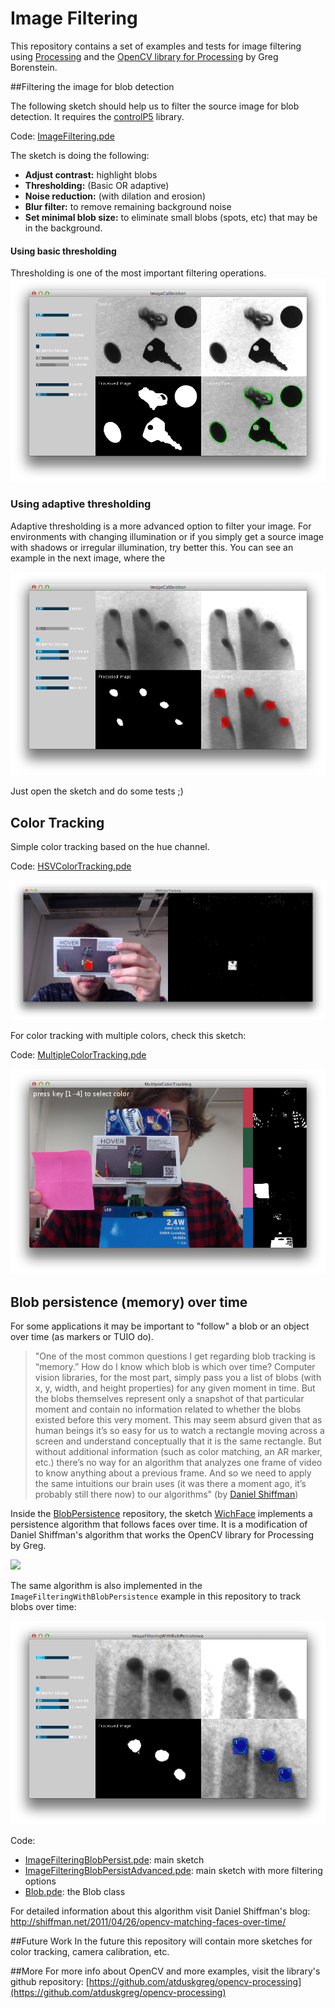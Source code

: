 Image Filtering
=================

This repository contains a set of examples and tests for image filtering using [Processing](http://processing.org) and the [OpenCV library for Processing](https://github.com/atduskgreg/opencv-processing) by Greg Borenstein.


##Filtering the image for blob detection

The following sketch should help us to filter the source image for blob detection. It requires the [controlP5](http://www.sojamo.de/libraries/controlP5/) library.

Code: [ImageFiltering.pde](https://github.com/jorditost/ImageFiltering/blob/master/ImageFiltering/ImageFiltering.pde)

The sketch is doing the following:

- __Adjust contrast:__ highlight blobs
- __Thresholding:__ (Basic OR adaptive)
- __Noise reduction:__ (with dilation and erosion)
- __Blur filter:__ to remove remaining background noise
- __Set minimal blob size:__ to eliminate small blobs (spots, etc) that may be in the background.

#### Using basic thresholding

Thresholding is one of the most important filtering operations.
![](ImageFiltering/screenshots/objects_basic_threshold.png)

### Using adaptive thresholding
Adaptive thresholding is a more advanced option to filter your image. For environments with changing illumination or if you simply get a source image with shadows or irregular illumination, try better this. You can see an example in the next image, where the

![](ImageFiltering/screenshots/touch_adaptive_threshold.png)

Just open the sketch and do some tests ;)

## Color Tracking

Simple color tracking based on the hue channel.

Code: [HSVColorTracking.pde](https://github.com/jorditost/ImageFiltering/tree/master/SimpleColorTracking/SimpleColorTracking.pde)

![](HSVColorTracking/screenshots/hsv_color_tracking.png)

For color tracking with multiple colors, check this sketch:

Code: [MultipleColorTracking.pde](https://github.com/jorditost/ImageFiltering/tree/master/MultipleColorTracking/MultipleColorTracking.pde)

![](MultipleColorTracking/screenshots/multiple_color_tracking.png)

## Blob persistence (memory) over time

For some applications it may be important to "follow" a blob or an object over time (as markers or TUIO do).

> "One of the most common questions I get regarding blob tracking is “memory.” How do I know which blob is which over time? Computer vision libraries, for the most part, simply pass you a list of blobs (with x, y, width, and height properties) for any given moment in time. But the blobs themselves represent only a snapshot of that particular moment and contain no information related to whether the blobs existed before this very moment. This may seem absurd given that as human beings it’s so easy for us to watch a rectangle moving across a screen and understand conceptually that it is the same rectangle. But without additional information (such as color matching, an AR marker, etc.) there’s no way for an algorithm that analyzes one frame of video to know anything about a previous frame. And so we need to apply the same intuitions our brain uses (it was there a moment ago, it’s probably still there now) to our algorithms" (by [Daniel Shiffman](http://shiffman.net/2011/04/26/opencv-matching-faces-over-time/))

Inside the [BlobPersistence](https://github.com/jorditost/BlobPersistence/) repository, the sketch [WichFace](https://github.com/jorditost/BlobPersistence/tree/master/WhichFace) implements a persistence algorithm that follows faces over time. It is a modification of Daniel Shiffman's algorithm that works the OpenCV library for Processing by Greg.

![](https://github.com/jorditost/BlobPersistence/raw/master/WhichFace/screenshots/whichface.png)

The same algorithm is also implemented in the `ImageFilteringWithBlobPersistence` example in this repository to track blobs over time:

![](ImageFilteringWithBlobPersistence/screenshots/blob_persistence.png)

Code:
- [ImageFilteringBlobPersist.pde](https://github.com/jorditost/ImageFiltering/tree/master/ImageFilteringBlobPersist/ImageFilteringBlobPersist.pde): main sketch
- [ImageFilteringBlobPersistAdvanced.pde](https://github.com/jorditost/ImageFiltering/tree/master/ImageFilteringBlobPersistAdvanced/ImageFilteringBlobPersistAdvanced.pde): main sketch with more filtering options
- [Blob.pde](https://github.com/jorditost/ImageFiltering/tree/master/ImageFilteringBlobPersist/Blob.pde): the Blob class

For detailed information about this algorithm visit Daniel Shiffman's blog:
http://shiffman.net/2011/04/26/opencv-matching-faces-over-time/

##Future Work
In the future this repository will contain more sketches for color tracking, camera calibration, etc.


##More
For more info about OpenCV and more examples, visit the library's github repository:
[https://github.com/atduskgreg/opencv-processing](https://github.com/atduskgreg/opencv-processing)
